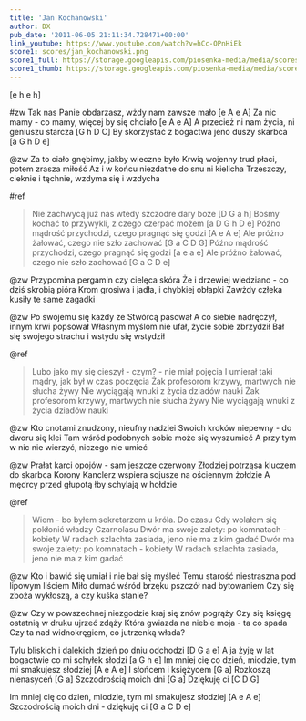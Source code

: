 ```yaml
---
title: 'Jan Kochanowski'
author: DX
pub_date: '2011-06-05 21:11:34.728471+00:00'
link_youtube: https://www.youtube.com/watch?v=hCc-OPnHiEk
score1: scores/jan_kochanowski.png
score1_full: https://storage.googleapis.com/piosenka-media/media/scores/jan_kochanowski.png
score1_thumb: https://storage.googleapis.com/piosenka-media/media/scores/jan_kochanowski.png.180x0_q85_upscale.jpg
---
```


[e h e h]

#zw
Tak nas Panie obdarzasz, wżdy nam zawsze mało [e A e A]
Za nic mamy - co mamy, więcej by się chciało [e A e A]
A przecież ni nam życia, ni geniuszu starcza [G h D C]
By skorzystać z bogactwa jeno duszy skarbca [a G h D e]

@zw
Za to ciało gnębimy, jakby wieczne było
Krwią wojenny trud płaci, potem zrasza miłość
Aż i w końcu niezdatne do snu ni kielicha
Trzeszczy, cieknie i tęchnie, wzdyma się i wzdycha

#ref
>Nie zachwycą już nas wtedy szczodre dary boże [D G a h]
>Bośmy kochać to przywykli, z czego czerpać możem [a D G h D e]
>Późno mądrość przychodzi, czego pragnąć się godzi [A e A e]
>Ale próżno żałować, czego nie szło zachować [G a C D G]
>Późno mądrość przychodzi, czego pragnąć się godzi [a e a e]
>Ale próżno żałować, czego nie szło zachować [G a C D e]

@zw
Przypomina pergamin czy cielęca skóra
Że i drzewiej wiedziano - co dziś skrobią pióra
Krom grosiwa i jadła, i chybkiej obłapki
Zawżdy człeka kusiły te same zagadki

@zw
Po swojemu się każdy ze Stwórcą pasował
A co siebie nadręczył, innym krwi popsował
Własnym myślom nie ufał, życie sobie zbrzydził
Bał się swojego strachu i wstydu się wstydził

@ref
>Lubo jako my się cieszył - czym? - nie miał pojęcia
>I umierał taki mądry, jak był w czas poczęcia
>Żak profesorom krzywy, martwych nie słucha żywy
>Nie wyciągają wnuki z życia dziadów nauki
>Żak profesorom krzywy, martwych nie słucha żywy
>Nie wyciągają wnuki z życia dziadów nauki

@zw
Kto cnotami znudzony, nieufny nadziei
Swoich kroków niepewny - do dworu się klei
Tam wśród podobnych sobie może się wyszumieć
A przy tym w nic nie wierzyć, niczego nie umieć

@zw
Prałat karci opojów - sam jeszcze czerwony
Złodziej potrząsa kluczem do skarbca Korony
Kanclerz wspiera sojusze na ościennym żołdzie
A mędrcy przed głupotą łby schylają w hołdzie

@ref
>Wiem - bo byłem sekretarzem u króla. Do czasu
>Gdy wolałem się pokłonić władzy Czarnolasu
>Dwór ma swoje zalety: po komnatach - kobiety
>W radach szlachta zasiada, jeno nie ma z kim gadać
>Dwór ma swoje zalety: po komnatach - kobiety
>W radach szlachta zasiada, jeno nie ma z kim gadać

@zw
Kto i bawić się umiał i nie bał się myśleć
Temu starość niestraszna pod lipowym liściem
Miło dumać wśród brzęku pszczół nad bytowaniem
Czy się zboża wykłoszą, a czy kuśka stanie?

@zw
Czy w powszechnej niezgodzie kraj się znów pogrąży
Czy się księgę ostatnią w druku ujrzeć zdąży
Która gwiazda na niebie moja - ta co spada
Czy ta nad widnokręgiem, co jutrzenką włada?

Tylu bliskich i dalekich dzień po dniu odchodzi [D G a e]
A ja żyję w lat bogactwie co mi schyłek słodzi [a G h e]
Im mniej cię co dzień, miodzie, tym mi smakujesz słodziej [A e A e]
I słońcem i księżycem [G a]
Rozkoszą nienasyceń [G a]
Szczodrością moich dni [G a]
Dziękuję ci [C D G]

Im mniej cię co dzień, miodzie, tym mi smakujesz słodziej [A e A e]
Szczodrością moich dni - dziękuję ci [G a C D e]